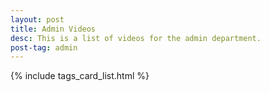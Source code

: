 ```yaml
---
layout: post
title: Admin Videos
desc: This is a list of videos for the admin department.
post-tag: admin
---
```


{% include tags_card_list.html %}
